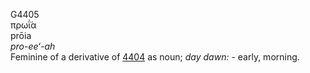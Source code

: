 G4405  
πρωΐ́α  
prōia  
*pro-ee‘-ah*  
Feminine of a derivative of [4404](g4404) as noun; *day* *dawn:* -
early, morning.  
